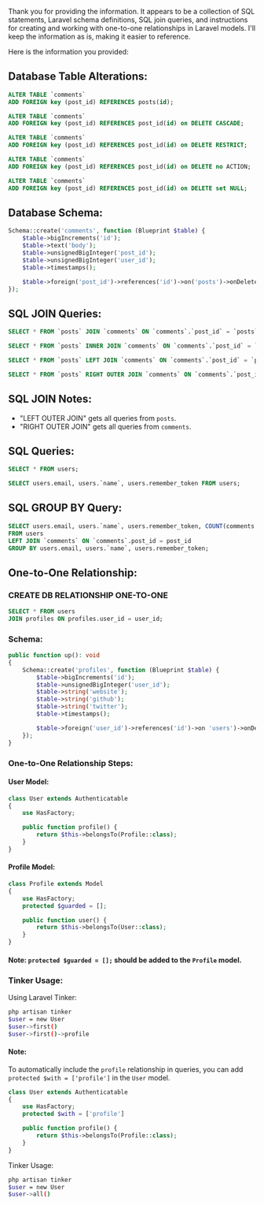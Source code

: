 Thank you for providing the information. It appears to be a collection of SQL statements, Laravel schema definitions, SQL join queries, and instructions for creating and working with one-to-one relationships in Laravel models. I'll keep the information as is, making it easier to reference.

Here is the information you provided:

## Database Table Alterations:

```sql
ALTER TABLE `comments`
ADD FOREIGN key (post_id) REFERENCES posts(id);

ALTER TABLE `comments`
ADD FOREIGN key (post_id) REFERENCES post_id(id) on DELETE CASCADE;

ALTER TABLE `comments`
ADD FOREIGN key (post_id) REFERENCES post_id(id) on DELETE RESTRICT;

ALTER TABLE `comments`
ADD FOREIGN key (post_id) REFERENCES post_id(id) on DELETE no ACTION;

ALTER TABLE `comments`
ADD FOREIGN key (post_id) REFERENCES post_id(id) on DELETE set NULL;
```

## Database Schema:

```php
Schema::create('comments', function (Blueprint $table) {
    $table->bigIncrements('id');
    $table->text('body');
    $table->unsignedBigInteger('post_id');
    $table->unsignedBigInteger('user_id');
    $table->timestamps();

    $table->foreign('post_id')->references('id')->on('posts')->onDelete('cascade');
});
```

## SQL JOIN Queries:

```sql
SELECT * FROM `posts` JOIN `comments` ON `comments`.`post_id` = `posts`.`id`;

SELECT * FROM `posts` INNER JOIN `comments` ON `comments`.`post_id` = `posts`.`id`;

SELECT * FROM `posts` LEFT JOIN `comments` ON `comments`.`post_id` = `posts`.`id`;

SELECT * FROM `posts` RIGHT OUTER JOIN `comments` ON `comments`.`post_id` = `posts`.`id`;
```

## SQL JOIN Notes:

-   "LEFT OUTER JOIN" gets all queries from `posts`.
-   "RIGHT OUTER JOIN" gets all queries from `comments`.

## SQL Queries:

```sql
SELECT * FROM users;

SELECT users.email, users.`name`, users.remember_token FROM users;
```

## SQL GROUP BY Query:

```sql
SELECT users.email, users.`name`, users.remember_token, COUNT(comments.post_id)
FROM users
LEFT JOIN `comments` ON `comments`.post_id = post_id
GROUP BY users.email, users.`name`, users.remember_token;
```

## One-to-One Relationship:

### CREATE DB RELATIONSHIP ONE-TO-ONE

```sql
SELECT * FROM users
JOIN profiles ON profiles.user_id = user_id;
```

### Schema:

```php
public function up(): void
{
    Schema::create('profiles', function (Blueprint $table) {
        $table->bigIncrements('id');
        $table->unsignedBigInteger('user_id');
        $table->string('website');
        $table->string('github');
        $table->string('twitter');
        $table->timestamps();

        $table->foreign('user_id')->references('id')->on 'users')->onDelete('cascade');
    });
}
```

### One-to-One Relationship Steps:

#### User Model:

```php
class User extends Authenticatable
{
    use HasFactory;

    public function profile() {
        return $this->belongsTo(Profile::class);
    }
}
```

#### Profile Model:

```php
class Profile extends Model
{
    use HasFactory;
    protected $guarded = [];

    public function user() {
        return $this->belongsTo(User::class);
    }
}
```

#### Note: `protected $guarded = [];` should be added to the `Profile` model.

### Tinker Usage:

Using Laravel Tinker:

```bash
php artisan tinker
$user = new User
$user->first()
$user->first()->profile
```

#### Note:

To automatically include the `profile` relationship in queries, you can add `protected $with = ['profile']` in the `User` model.

```php
class User extends Authenticatable
{
    use HasFactory;
    protected $with = ['profile']

    public function profile() {
        return $this->belongsTo(Profile::class);
    }
}
```

Tinker Usage:

```bash
php artisan tinker
$user = new User
$user->all()
```

